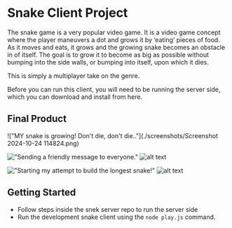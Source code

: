 # Snake Client Project

The snake game is a very popular video game. It is a video game concept where the player maneuvers a dot and grows it by ‘eating’ pieces of food. As it moves and eats, it grows and the growing snake becomes an obstacle in of itself. The goal is to grow it to become as big as possible without bumping into the side walls, or bumping into itself, upon which it dies.

This is simply a multiplayer take on the genre.

Before you can run this client, you will need to be running the server side, which you can download and install from here. 

## Final Product

!["MY snake is growing! Don't die, don't die.."](./screenshots/Screenshot 2024-10-24 114824.png)

!["Sending a friendly message to everyone."](#)
![alt text](<Screenshot_2024-10-24_114847.png>)

!["Starting my attempt to build the longest snake!"](#)
![alt text](<Screenshot_2024-10-24_114824.png>)

## Getting Started

- Follow steps inside the snek server repo to run the server side
- Run the development snake client using the `node play.js` command.
